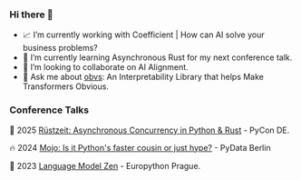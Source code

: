 ### Hi there 👋

- 📈 I’m currently working with Coefficient | How can AI solve your business problems?
- 🦀 I’m currently learning Asynchronous Rust for my next conference talk.
- 👯 I’m looking to collaborate on AI Alignment.
- 💬 Ask me about [obvs](https://obvs.readthedocs.io/en/latest/autoapi/obvs/lenses/index.html): An Interpretability Library that helps Make Transformers Obvious.

### Conference Talks

🦀 2025 [Rüstzeit: Asynchronous Concurrency in Python & Rust](https://2025.pycon.de/talks/FGFFEE/) - PyCon DE.

🔥 2024 [Mojo: Is it Python's faster cousin or just hype?](https://www.youtube.com/watch?v=A67P4-A4yLk
) - PyData Berlin

🐍 2023 [Language Model Zen](https://www.youtube.com/watch?v=hyUWefY40iw
) - Europython Prague.
